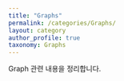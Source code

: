 ```yaml
---
title: "Graphs"
permalink: /categories/Graphs/
layout: category
author_profile: true
taxonomy: Graphs
---
```


Graph 관련 내용을 정리합니다.
